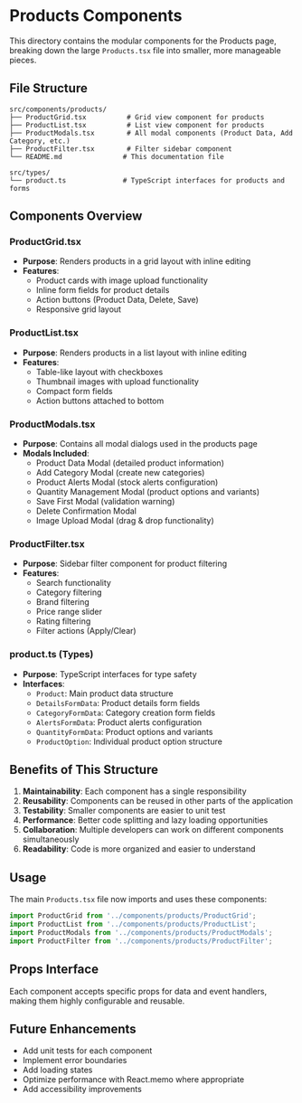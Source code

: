 # Products Components

This directory contains the modular components for the Products page, breaking down the large `Products.tsx` file into smaller, more manageable pieces.

## File Structure

```
src/components/products/
├── ProductGrid.tsx          # Grid view component for products
├── ProductList.tsx          # List view component for products  
├── ProductModals.tsx        # All modal components (Product Data, Add Category, etc.)
├── ProductFilter.tsx        # Filter sidebar component
└── README.md               # This documentation file

src/types/
└── product.ts              # TypeScript interfaces for products and forms
```

## Components Overview

### ProductGrid.tsx
- **Purpose**: Renders products in a grid layout with inline editing
- **Features**: 
  - Product cards with image upload functionality
  - Inline form fields for product details
  - Action buttons (Product Data, Delete, Save)
  - Responsive grid layout

### ProductList.tsx  
- **Purpose**: Renders products in a list layout with inline editing
- **Features**:
  - Table-like layout with checkboxes
  - Thumbnail images with upload functionality
  - Compact form fields
  - Action buttons attached to bottom

### ProductModals.tsx
- **Purpose**: Contains all modal dialogs used in the products page
- **Modals Included**:
  - Product Data Modal (detailed product information)
  - Add Category Modal (create new categories)
  - Product Alerts Modal (stock alerts configuration)
  - Quantity Management Modal (product options and variants)
  - Save First Modal (validation warning)
  - Delete Confirmation Modal
  - Image Upload Modal (drag & drop functionality)

### ProductFilter.tsx
- **Purpose**: Sidebar filter component for product filtering
- **Features**:
  - Search functionality
  - Category filtering
  - Brand filtering
  - Price range slider
  - Rating filtering
  - Filter actions (Apply/Clear)

### product.ts (Types)
- **Purpose**: TypeScript interfaces for type safety
- **Interfaces**:
  - `Product`: Main product data structure
  - `DetailsFormData`: Product details form fields
  - `CategoryFormData`: Category creation form fields
  - `AlertsFormData`: Product alerts configuration
  - `QuantityFormData`: Product options and variants
  - `ProductOption`: Individual product option structure

## Benefits of This Structure

1. **Maintainability**: Each component has a single responsibility
2. **Reusability**: Components can be reused in other parts of the application
3. **Testability**: Smaller components are easier to unit test
4. **Performance**: Better code splitting and lazy loading opportunities
5. **Collaboration**: Multiple developers can work on different components simultaneously
6. **Readability**: Code is more organized and easier to understand

## Usage

The main `Products.tsx` file now imports and uses these components:

```typescript
import ProductGrid from '../components/products/ProductGrid';
import ProductList from '../components/products/ProductList';
import ProductModals from '../components/products/ProductModals';
import ProductFilter from '../components/products/ProductFilter';
```

## Props Interface

Each component accepts specific props for data and event handlers, making them highly configurable and reusable.

## Future Enhancements

- Add unit tests for each component
- Implement error boundaries
- Add loading states
- Optimize performance with React.memo where appropriate
- Add accessibility improvements



